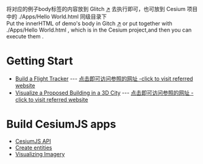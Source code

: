 将对应的例子body标签的内容放到 Glitch <a href="https://glitch.com/edit/#!/daisy-rocky-hip?path=index.html%3A125%3A16" target="_blank">:arrow_upper_right:</a> 去执行即可，也可放到 Cesium 项目中的 ./Apps/Hello World.html 同级目录下<br/>
Put the innerHTML of demo's body in Gitch <a href="https://glitch.com/edit/#!/daisy-rocky-hip?path=index.html%3A125%3A16" target="_blank">:arrow_upper_right:</a>  or put together with ./Apps/Hello World.html , which is in the Cesium project,and then you can execute them .
<br/>

# Getting Start

- [Build a Flight Tracker](demo/BuildAFlightTracker.html) --- [点击即可访问参照的网址 -click to visit referred website](https://cesium.com/learn/cesiumjs-learn/cesiumjs-flight-tracker/)
- [Visualize a Proposed Building in a 3D City](demo/VisualizeProposedBuilding.html) --- [点击即可访问参照的网址 -click to visit referred website](https://cesium.com/learn/cesiumjs-learn/cesiumjs-interactive-building/)

# Build CesiumJS apps

- [CesiumJS API](https://cesium.com/learn/cesiumjs/ref-doc/)
- [Create entities](src/Create_entities.md)
- [Visualizing Imagery](src/Visualizing_Imagery.md)
